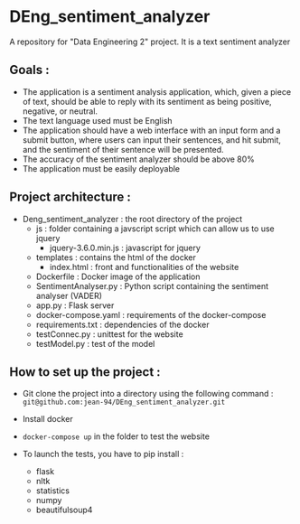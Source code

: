 # DEng_sentiment_analyzer
A repository for "Data Engineering 2" project. It is a text sentiment analyzer

## Goals :

- The application is a sentiment analysis application, which, given a piece of text, should be able to reply with its sentiment as being positive, negative, or neutral.
- The text language used must be English
- The application should have a web interface with an input form and a submit button, where users can input their sentences, and hit submit, and the sentiment of their sentence will be presented.
- The accuracy of the sentiment analyzer should be above 80%
- The application must be easily deployable

## Project architecture :

- Deng_sentiment_analyzer : the root directory of the project
  - js : folder containing a javscript script which can allow us to use jquery
    - jquery-3.6.0.min.js : javascript for jquery
  - templates : contains the html of the docker
    - index.html : front and functionalities  of the website
  - Dockerfile : Docker image of the application
  - SentimentAnalyser.py : Python script containing the sentiment analyser (VADER)
  - app.py : Flask server
  - docker-compose.yaml : requirements of the docker-compose
  - requirements.txt  : dependencies of the docker
  - testConnec.py : unittest for the website
  - testModel.py : test of the model 

## How to set up the project :

- Git clone the project into a directory using the following command : `git@github.com:jean-94/DEng_sentiment_analyzer.git`

- Install docker

- ``docker-compose up`` in the folder to test the website

- To launch the tests, you have to pip install :

  - flask
  - nltk
  - statistics
  - numpy
  - beautifulsoup4

  



